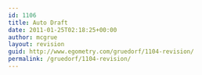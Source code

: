 ```yaml
---
id: 1106
title: Auto Draft
date: 2011-01-25T02:18:25+00:00
author: mcgrue
layout: revision
guid: http://www.egometry.com/gruedorf/1104-revision/
permalink: /gruedorf/1104-revision/
---
```

